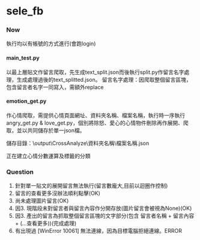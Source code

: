 # sele_fb
### Now
執行均以有帳號的方式進行(會跑login)
#### main_test.py 
以最上層貼文作留言爬取，先生成text_split.json而後執行split.py作留言名字處理，生成處理過後的text_splitted.json。
留言名字處理：因爬取整個留言區塊，包含留言者名字一同寫入，需額外replace

#### emotion_get.py
作心情爬取，需提供心情頁面網址、資料夾名稱、檔案名稱，執行時一序執行angry_get.py & love_get.py，個別將除怒、愛心的心情物件刪除再作展開、爬取，並以共同儲存於單一json檔。

儲存目錄：\output\CrossAnalyze\資料夾名稱\檔案名稱.json

正在建立心情分數運算及標籤的分類

### Question
1. 針對單一貼文的展開留言無法執行(留言數龐大,目前以迴圈作控制)
2. 留言的查看更多沒辦法順利點擊(OK)
3. 尚未處理圖片留言(OK)
4. 因3. 現階段未對留言者與留言內容作分開存放(圖片留言會被視為None)(OK)
5. 因3. 產出的留言為抓取整個留言區塊的文字部分(包含 留言者名稱 + 留言內容 + (...查看更多))(完成處理)
6. 有出現過 [WinError 10061] 無法連線，因為目標電腦拒絕連線。ERROR
